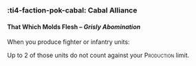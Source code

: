 ### :ti4-faction-pok-cabal: **Cabal Alliance**

#### That Which Molds Flesh – _Grisly Abomination_

When you produce fighter or infantry units:

Up to 2 of those units do not count against your <span style="font-variant:small-caps;">Production</span> limit.
